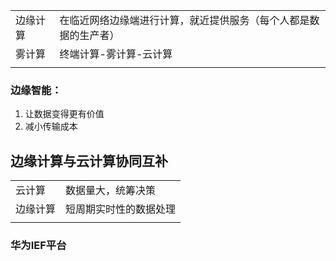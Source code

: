 |||
|-|-|
|边缘计算|在临近网络边缘端进行计算，就近提供服务（每个人都是数据的生产者）|
|雾计算|终端计算-雾计算-云计算|
|||

### 边缘智能：
1. 让数据变得更有价值
2. 减小传输成本

## 边缘计算与云计算协同互补
|||
|-|-|
|云计算|数据量大，统筹决策|
|边缘计算|短周期实时性的数据处理|
|||

### 华为IEF平台